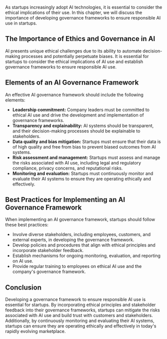 
As startups increasingly adopt AI technologies, it is essential to consider the ethical implications of their use. In this chapter, we will discuss the importance of developing governance frameworks to ensure responsible AI use in startups.

The Importance of Ethics and Governance in AI
---------------------------------------------

AI presents unique ethical challenges due to its ability to automate decision-making processes and potentially perpetuate biases. It is essential for startups to consider the ethical implications of AI use and establish governance frameworks to ensure responsible AI use.

Elements of an AI Governance Framework
--------------------------------------

An effective AI governance framework should include the following elements:

* **Leadership commitment:** Company leaders must be committed to ethical AI use and drive the development and implementation of governance frameworks.
* **Transparency and explainability:** AI systems should be transparent, and their decision-making processes should be explainable to stakeholders.
* **Data quality and bias mitigation:** Startups must ensure that their data is of high quality and free from bias to prevent biased outcomes from AI systems.
* **Risk assessment and management:** Startups must assess and manage the risks associated with AI use, including legal and regulatory compliance, privacy concerns, and reputational risks.
* **Monitoring and evaluation:** Startups must continuously monitor and evaluate their AI systems to ensure they are operating ethically and effectively.

Best Practices for Implementing an AI Governance Framework
----------------------------------------------------------

When implementing an AI governance framework, startups should follow these best practices:

* Involve diverse stakeholders, including employees, customers, and external experts, in developing the governance framework.
* Develop policies and procedures that align with ethical principles and incorporate stakeholder feedback.
* Establish mechanisms for ongoing monitoring, evaluation, and reporting on AI use.
* Provide regular training to employees on ethical AI use and the company's governance framework.

Conclusion
----------

Developing a governance framework to ensure responsible AI use is essential for startups. By incorporating ethical principles and stakeholder feedback into their governance frameworks, startups can mitigate the risks associated with AI use and build trust with customers and stakeholders. Additionally, by continuously monitoring and evaluating their AI systems, startups can ensure they are operating ethically and effectively in today's rapidly evolving marketplace.
